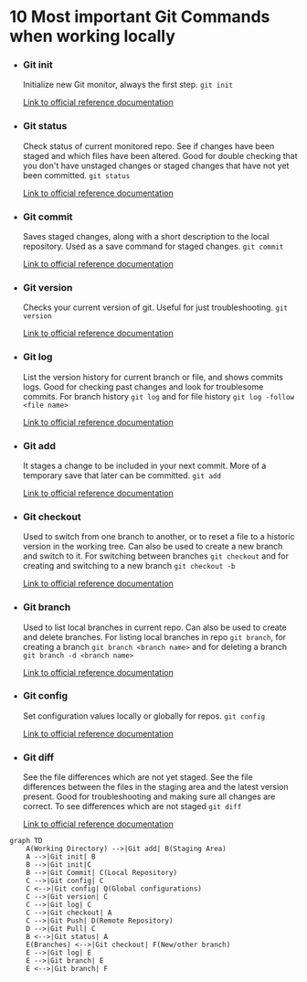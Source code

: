 # 10 Most important Git Commands when working locally
* ### Git init
    Initialize new Git monitor, always the first step. ```git init```
    
    [Link to official reference documentation](https://www.git-scm.com/docs/git-init)

* ### Git status 
    Check status of current monitored repo. See if changes have been staged and which files have been altered. Good for double checking that you don't have unstaged changes or staged changes that have not yet been committed. ```git status```

    [Link to official reference documentation](https://www.git-scm.com/docs/git-status)

* ### Git commit 
    Saves staged changes, along with a short description to the local repository. Used as a save command for staged changes. ```git commit```

    [Link to official reference documentation](https://www.git-scm.com/docs/git-commit)

* ### Git version
    Checks your current version of git. Useful for just troubleshooting. ```git version```

    [Link to official reference documentation](https://www.git-scm.com/docs/git-version)

* ### Git log
    List the version history for current branch or file, and shows commits logs. Good for checking past changes and look for troublesome commits.
    For branch history ```git log``` and for file history ```git log -follow <file name>```

    [Link to official reference documentation](https://www.git-scm.com/docs/git-log)

* ### Git add
    It stages a change to be included in your next commit. More of a temporary save that later can be committed.  ```git add```

    [Link to official reference documentation](https://www.git-scm.com/docs/git-add)

* ### Git checkout 
    Used to switch from one branch to another, or to reset a file to a historic version in the working tree. Can also be used to create a new branch and switch to it. For switching between branches ```git checkout``` and for creating and switching to a new branch ```git checkout -b```

    [Link to official reference documentation](https://www.git-scm.com/docs/git-checkout) 

* ### Git branch
    Used to list local branches in current repo. Can also be used to create and delete branches. For listing local branches in repo ```git branch```, for creating a branch ```git branch <branch name>``` and for deleting a branch ```git branch -d <branch name>```

    [Link to official reference documentation](https://www.git-scm.com/docs/git-branch)

* ### Git config
    Set configuration values locally or globally for repos. ```git config```

    [Link to official reference documentation](https://www.git-scm.com/docs/git-config)

* ### Git diff 
    See the file differences which are not yet staged. See the file differences between the files in the staging area and the latest version present. Good for troubleshooting and making sure all changes are correct. To see differences which are not staged ```git diff``` 

    [Link to official reference documentation](https://www.git-scm.com/docs/git-diff)

```mermaid
graph TD
    A(Working Directory) -->|Git add| B(Staging Area)
    A -->|Git init| B
    B -->|Git init|C
    B -->|Git Commit| C(Local Repository)
    C -->|Git config| C
    C <-->|Git config| Q(Global configurations)
    C -->|Git version| C
    C -->|Git log| C
    C -->|Git checkout| A
    C -->|Git Push| D(Remote Repository)
    D -->|Git Pull| C
    B <-->|Git status| A
    E(Branches) <-->|Git checkout| F(New/other branch)
    E -->|Git log| E
    E -->|Git branch| E
    E <-->|Git branch| F
```